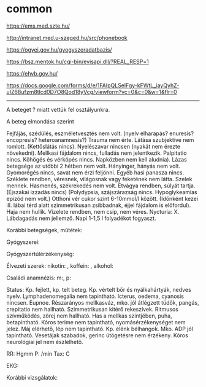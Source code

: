 # common

https://ems.med.szte.hu/

http://intranet.med.u-szeged.hu/src/phonebook

https://ogyei.gov.hu/gyogyszeradatbazis/

https://bsz.mentok.hu/cgi-bin/evisapi.dll/?REAL_RESP=1

https://ehvb.gov.hu/

https://docs.google.com/forms/d/e/1FAIpQLSelFgy-kFWtL_iayQyhZ-uIZ68ufzm8tlcd0D7O8Qod18yVcg/viewform?vc=0&c=0&w=1&flr=0

- - -

A beteget ? miatt vettük fel osztályunkra.

A beteg elmondása szerint

Fejfájás, szédülés, eszméletvesztés nem volt. (nyelv elharapás? enuresis? encopresis? heteroanamnesis?) Trauma nem érte. Látása szubjektíve nem romlott. (Kettőslátás nincs). Nyelészavar nincsen (nyakát nem érezte növekedni). Mellkasi fájdalom nincs, fulladás nem jelentkezik. Palpitatio nincs. Köhögés és vérköpés nincs. Napközben nem kell aludnia). Lázas betegsége az utóbbi 2 hétben nem volt. Hányinger, hányás nem volt. Gyomorégés nincs, savat nem érzi feljönni. Egyéb hasi panasza nincs. Széklete rendben, véresnek, világosnak vagy feketének nem látta. Szelek mennek. Hasmenés, székrekedés nem volt. Étvágya rendben, súlyát tartja. (Éjszakai izzadás nincs) (Polydypsia, szájszárazság nincs. Hypoglykeamias epizód nem volt.) Otthoni vér cukor szint 6-10mmol/l között. (Időnként kezei ill. lábai térd alatt szimmetrikusan zsibbadnak, éjjel fájdalom is előfordul). Haja nem hullik. Vizelete rendben, nem csíp, nem véres. Nycturia: X. Lábdagadás nem jellemző. Napi 1-1,5 l folyadékot fogyaszt. 

Korábbi betegségek, műtétek:

Gyógyszerei:

Gyógyszertúlérzékenység:

Élvezeti szerek: nikotin: , koffein: , alkohol:

Családi anamnézis: m:, p:

Status: Kp. fejlett, kp. telt beteg. Kp. vértelt bőr és nyálkahártyák, nedves   nyelv. Lymphadenomegalia nem tapintható. Icterus, oedema, cyanosis nincsen. Eupnoe. Részarányos mellkasváz, mko. jól átlégzett tüdők, pangás, crepitatio nem hallható. Szimmetrikusan kitérő rekeszívek. Ritmusos szívműködés, zörej nem hallható. Has a mellkas szintjében, puha, betapintható. Kóros terime nem tapintható, nyomásérzékenységet nem jelez. Máj elérhető, lép nem tapintható. Kp. élénk bélhangok. Mko. ADP jól tapintható. Vesetájak szabadok, gerinc ütögetésre nem érzékeny. Kóros neurológiai jel nem észlelhető.

RR: Hgmm P: /min Tax: C 

EKG:

Korábbi vizsgálatok:
